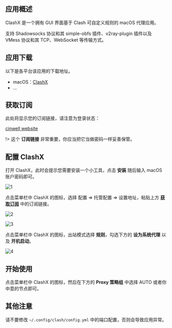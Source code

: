 ## 应用概述

ClashX 是一个拥有 GUI 界面基于 Clash 可自定义规则的 macOS 代理应用。

支持 Shadowsocks 协议和其 simple-obfs 插件、v2ray-plugin 插件以及 VMess 协议和其 TCP、WebSocket 等传输方式。

## 应用下载

以下是各平台该应用的下载地址。

- macOS：[ClashX](https://github.com/yichengchen/clashX/releases)
- ...

## 获取订阅

此处将显示您的订阅链接，请注意为登录状态：

[cinwell website](/sublink?type=clash ':include :type=markdown')

!> 这个 **订阅链接** 非常重要，你应当把它当做密码一样妥善保管。

## 配置 ClashX

打开 ClashX，此时会提示您需要安装一个小工具，点击 **安装** 随后输入 macOS 账户密码即可。

![1](https://i.loli.net/2019/02/12/5c624d9f8a0cc.png ':size=400')

点击菜单栏中 ClashX 的图标，选择 配置 => 托管配置 => 设置地址，粘贴上方 **[获取订阅](#获取订阅)** 中的订阅链接。

![2](https://i.loli.net/2019/02/12/5c624f10ac02e.png ':size=400')

![3](https://i.loli.net/2019/02/12/5c624f85dd92b.png ':size=400')

点击菜单栏中 ClashX 的图标，出站模式选择 **规则**，勾选下方的 **设为系统代理** 以及 **开机启动**。

![4](https://i.loli.net/2019/02/12/5c625043035e2.png ':size=200')

## 开始使用

点击菜单栏中 ClashX 的图标，然后在下方的 **Proxy 策略组** 中选择 AUTO 或者你中意的节点即可。

## 其他注意

请不要修改 `~/.config/clash/config.yml` 中的端口配置，否则会导致应用异常。

